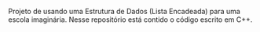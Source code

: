 Projeto de usando uma Estrutura de Dados (Lista Encadeada) para uma escola imaginária.
Nesse repositório está contido o código escrito em C++.
